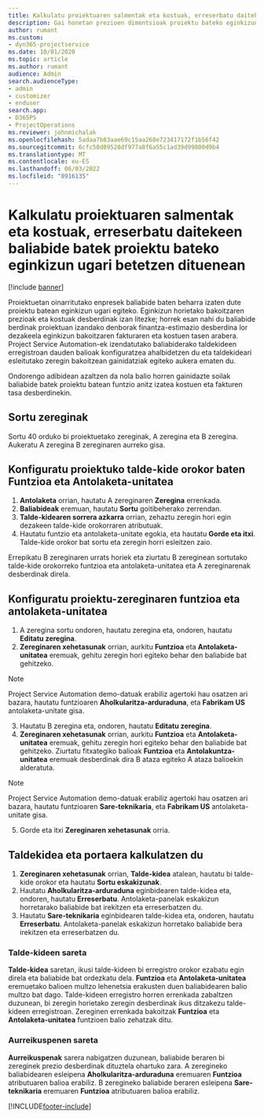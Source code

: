 ```yaml
---
title: Kalkulatu proiektuaren salmentak eta kostuak, erreserbatu daitekeen baliabide batek proiektu bateko eginkizun ugari betetzen dituenean
description: Gai honetan prezioen dimentsioak proiektu bateko eginkizun ugari betetzen dituen baliabide baten prezioei eta kostuei buruzko estimazioak onartzeko nola erabil daitekeen azaltzen da.
author: rumant
ms.custom:
- dyn365-projectservice
ms.date: 10/01/2020
ms.topic: article
ms.author: rumant
audience: Admin
search.audienceType:
- admin
- customizer
- enduser
search.app:
- D365PS
- ProjectOperations
ms.reviewer: johnmichalak
ms.openlocfilehash: 5adaa7b83aae69c15aa268e723417172f1b56f42
ms.sourcegitcommit: 6cfc50d89528df977a8f6a55c1ad39d99800d9b4
ms.translationtype: MT
ms.contentlocale: eu-ES
ms.lasthandoff: 06/03/2022
ms.locfileid: "8916135"
---
```

# <a name="estimate-project-sales-and-costs-when-a-bookable-resource-fills-multiple-roles-for-a-project"></a>Kalkulatu proiektuaren salmentak eta kostuak, erreserbatu daitekeen baliabide batek proiektu bateko eginkizun ugari betetzen dituenean 

[!include [banner](../includes/psa-now-project-operations.md)]

Proiektuetan oinarritutako enpresek baliabide baten beharra izaten dute proiektu batean eginkizun ugari egiteko. Eginkizun horietako bakoitzaren prezioak eta kostuak desberdinak izan litezke; horrek esan nahi du baliabide berdinak proiektuan izandako denborak finantza-estimazio desberdina lor dezakeela eginkizun bakoitzaren fakturaren eta kostuen tasen arabera. Project Service Automation-ek izendatutako baliabiderako taldekideen erregistroan dauden balioak konfiguratzea ahalbidetzen du eta taldekideari esleitutako zeregin bakoitzean gainidatziak egiteko aukera ematen du.

Ondorengo adibidean azaltzen da nola balio horren gainidazte soilak baliabide batek proiektu batean funtzio anitz izatea kostuen eta fakturen tasa desberdinekin.

## <a name="create-tasks"></a>Sortu zereginak
Sortu 40 orduko bi proiektuetako zereginak, A zeregina eta B zeregina. Aukeratu A zeregina B zereginaren aurreko gisa.

## <a name="set-up-role-and-organization-unit-for-a-generic-project-team-member"></a>Konfiguratu proiektuko talde-kide orokor baten Funtzioa eta Antolaketa-unitatea

1. **Antolaketa** orrian, hautatu A zereginaren **Zeregina** errenkada. 
2. **Baliabideak** eremuan, hautatu **Sortu** goitibeherako zerrendan.
3. **Talde-kidearen sorrera azkarra** orrian, zehaztu zeregin hori egin dezakeen talde-kide orokorraren atributuak.
4. Hautatu funtzio eta antolaketa-unitate egokia, eta hautatu **Gorde eta itxi**. Talde-kide orokor bat sortu eta zeregin horri esleitzen zaio. 

Errepikatu B zereginaren urrats horiek eta ziurtatu B zereginean sortutako talde-kide orokorreko funtzioa eta antolaketa-unitatea eta A zereginarenak desberdinak direla. 

## <a name="set-up-role-and-organization-unit-for-a-project-task"></a>Konfiguratu proiektu-zereginaren funtzioa eta antolaketa-unitatea

1. A zeregina sortu ondoren, hautatu zeregina eta, ondoren, hautatu **Editatu zeregina**.
2. **Zereginaren xehetasunak** orrian, aurkitu **Funtzioa** eta **Antolaketa-unitatea** eremuak, gehitu zeregin hori egiteko behar den baliabide bat gehitzeko. 

  > [!NOTE]
  > Project Service Automation demo-datuak erabiliz agertoki hau osatzen ari bazara, hautatu funtzioaren **Aholkularitza-arduraduna**, eta **Fabrikam US** antolaketa-unitate gisa.

3. Hautatu B zeregina eta, ondoren, hautatu **Editatu zeregina**.
4. **Zereginaren xehetasunak** orrian, aurkitu **Funtzioa** eta **Antolaketa-unitatea** eremuak, gehitu zeregin hori egiteko behar den baliabide bat gehitzeko. Ziurtatu fitxategiko balioak **Funtzioa** eta **Antolakuntza-unitatea** eremuak desberdinak dira B ataza egiteko A ataza balioekin alderatuta. 

  > [!NOTE]
  > Project Service Automation demo-datuak erabiliz agertoki hau osatzen ari bazara, hautatu funtzioaren **Sare-teknikaria**, eta **Fabrikam US** antolaketa-unitate gisa.

5. Gorde eta itxi **Zereginaren xehetasunak** orria. 

## <a name="team-member-and-estimates-behavior"></a>Taldekidea eta portaera kalkulatzen du 

1. **Zereginaren xehetasunak** orrian, **Talde-kidea** atalean, hautatu bi talde-kide orokor eta hautatu **Sortu eskakizunak**. 
2. Hautatu **Aholkularitza-arduraduna** eginbidearen talde-kidea eta, ondoren, hautatu **Erreserbatu**. Antolaketa-panelak eskakizun horretarako baliabide bat irekitzen eta erreserbatzen du.
3. Hautatu **Sare-teknikaria** eginbidearen talde-kidea eta, ondoren, hautatu **Erreserbatu**. Antolaketa-panelak eskakizun horretako baliabide bera irekitzen eta erreserbatzen du.

### <a name="team-member-grid"></a>Talde-kideen sareta 
**Talde-kidea** saretan, ikusi talde-kideen bi erregistro orokor ezabatu egin direla eta baliabide bat ordezkatu dela. **Funtzioa** eta **Antolaketa-unitatea** eremuetako balioen multzo lehenetsia erakusten duen baliabidearen balio multzo bat dago.
Talde-kideen erregistro horren errenkada zabaltzen duzunean, bi zeregin horietako zeregin desberdinak ikus ditzakezu talde-kideen erregistroan. Zereginen errenkada bakoitzak **Funtzioa** eta **Antolaketa-unitatea** funtzioen balio zehatzak ditu. 

### <a name="estimates-grid"></a>Aurreikuspenen sareta 
**Aurreikuspenak** sarera nabigatzen duzunean, baliabide beraren bi zereginek prezio desberdinak dituztela ohartuko zara.
A zeregineko baliabidearen esleipena **Aholkularitza-arduraduna** eremuaren **Funtzioa** atributuaren balioa erabiliz. B zeregineko baliabide beraren esleipena **Sare-teknikaria** eremuaren **Funtzioa** atributuaren balioa erabiliz.



[!INCLUDE[footer-include](../includes/footer-banner.md)]
